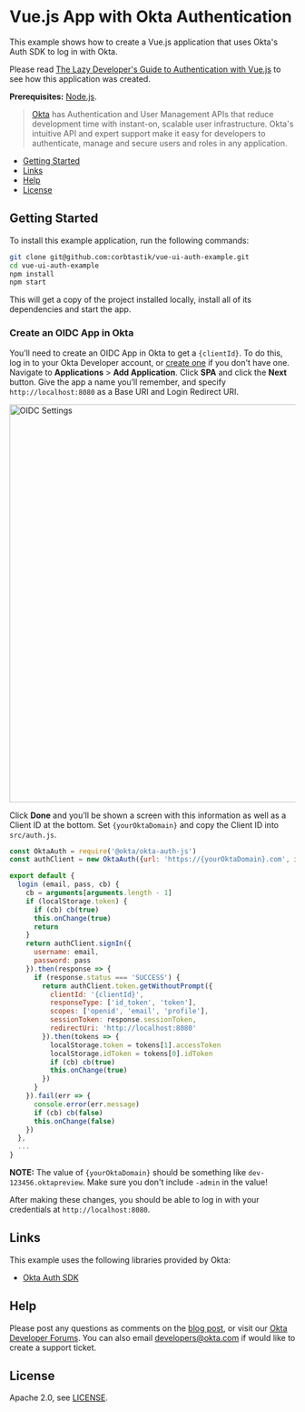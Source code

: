 # Vue.js App with Okta Authentication

This example shows how to create a Vue.js application that uses Okta's Auth SDK to log in with Okta.

Please read [The Lazy Developer's Guide to Authentication with Vue.js](https://developer.okta.com/blog/2017/09/14/lazy-developers-guide-to-auth-with-vue) to see how this application was created.

**Prerequisites:** [Node.js](https://nodejs.org/).

> [Okta](https://developer.okta.com/) has Authentication and User Management APIs that reduce development time with instant-on, scalable user infrastructure. Okta's intuitive API and expert support make it easy for developers to authenticate, manage and secure users and roles in any application.

* [Getting Started](#getting-started)
* [Links](#links)
* [Help](#help)
* [License](#license)

## Getting Started

To install this example application, run the following commands:

```bash
git clone git@github.com:corbtastik/vue-ui-auth-example.git
cd vue-ui-auth-example
npm install
npm start
```

This will get a copy of the project installed locally, install all of its dependencies and start the app.

### Create an OIDC App in Okta

You’ll need to create an OIDC App in Okta to get a `{clientId}`. To do this, log in to your Okta Developer account, or [create one](https://developer.okta.com/signup/) if you don't have one.  Navigate to **Applications** > **Add Application**. Click **SPA** and click the **Next** button. Give the app a name you’ll remember, and specify `http://localhost:8080` as a Base URI and Login Redirect URI.

<img src="https://developer.okta.com/assets/blog/vue-auth-sdk/oidc-settings-d4d35063103b8a2f5dff3290a8b7bc6190854f07c78b192019b9ca1143c25e98.png" alt="OIDC Settings" width="700"/>

Click **Done** and you’ll be shown a screen with this information as well as a Client ID at the bottom. Set `{yourOktaDomain}` and copy the Client ID into `src/auth.js`.

```javascript
const OktaAuth = require('@okta/okta-auth-js')
const authClient = new OktaAuth({url: 'https://{yourOktaDomain}.com', issuer: 'default'})

export default {
  login (email, pass, cb) {
    cb = arguments[arguments.length - 1]
    if (localStorage.token) {
      if (cb) cb(true)
      this.onChange(true)
      return
    }
    return authClient.signIn({
      username: email,
      password: pass
    }).then(response => {
      if (response.status === 'SUCCESS') {
        return authClient.token.getWithoutPrompt({
          clientId: '{clientId}',
          responseType: ['id_token', 'token'],
          scopes: ['openid', 'email', 'profile'],
          sessionToken: response.sessionToken,
          redirectUri: 'http://localhost:8080'
        }).then(tokens => {
          localStorage.token = tokens[1].accessToken
          localStorage.idToken = tokens[0].idToken
          if (cb) cb(true)
          this.onChange(true)
        })
      }
    }).fail(err => {
      console.error(err.message)
      if (cb) cb(false)
      this.onChange(false)
    })
  },
  ...
}
```

**NOTE:** The value of `{yourOktaDomain}` should be something like `dev-123456.oktapreview`. Make sure you don't include `-admin` in the value!

After making these changes, you should be able to log in with your credentials at `http://localhost:8080`.

## Links

This example uses the following libraries provided by Okta:

* [Okta Auth SDK](https://github.com/okta/okta-auth-js)

## Help

Please post any questions as comments on the [blog post](https://developer.okta.com/blog/2017/09/14/lazy-developers-guide-to-auth-with-vue), or visit our [Okta Developer Forums](https://devforum.okta.com/). You can also email developers@okta.com if would like to create a support ticket.

## License

Apache 2.0, see [LICENSE](LICENSE).
